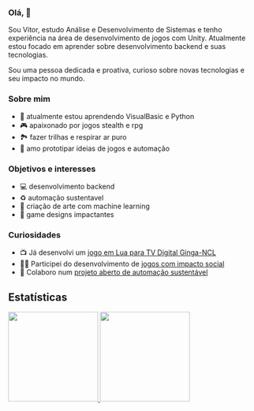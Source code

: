 ### Olá, 👋
Sou Vitor, estudo Análise e Desenvolvimento de Sistemas e tenho experiência na área de desenvolvimento de jogos com Unity. Atualmente estou focado em aprender sobre desenvolvimento backend e suas tecnologias.

Sou uma pessoa dedicada e proativa, curioso sobre novas tecnologias e seu impacto no mundo. 

### Sobre mim
- 🌱 atualmente estou aprendendo VisualBasic e Python
- 🎮 apaixonado por jogos stealth e rpg
- 🏞️ fazer trilhas e respirar ar puro
- 🔧 amo prototipar ideias de jogos e automação

### Objetivos e interesses
* 💻 desenvolvimento backend
* ♻️ automação sustentavel
* 🎨 criação de arte com machine learning
* 🎲 game designs impactantes

### Curiosidades
* 📺 Já desenvolvi um [jogo em Lua para TV Digital Ginga-NCL](https://github.com/vitormartins1/ginga-pong)
* 👩‍🎓 Participei do desenvolvimento de [jogos com impacto social](https://play.google.com/store/apps/details?id=co.ratto.spellswords&hl=pt_PT&gl=US)
* 🤖 Colaboro num [projeto aberto de automação sustentável](https://github.com/growtronino/growtron)
  
## Estatísticas
<div>
  <a href="https://github.com/vitormartins1">
  <img height="182em" src="https://github-readme-stats.vercel.app/api?username=vitormartins1&show_icons=false&&include_all_commits=true&count_private=false"/>
  <img height="182em" src="https://github-readme-stats.vercel.app/api/top-langs/?username=vitormartins1&layout=compact&langs_count=12"/> <!-- c%2B%2B,asp,xslt,glsl,php,html,css,shaderlab,c -->
</div>

<!--
**vitormartins1/vitormartins1** is a ✨ _special_ ✨ repository because its `README.md` (this file) appears on your GitHub profile.

Here are some ideas to get you started:

- 🔭 I’m currently working on ...
- 🌱 I’m currently learning ...
- 👯 I’m looking to collaborate on ...
- 🤔 I’m looking for help with ...
- 💬 Ask me about ...
- 📫 How to reach me: ...
- 😄 Pronouns: ...
- ⚡ Fun fact: ...
-->
